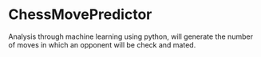 # ChessMovePredictor
Analysis through machine learning using python, will generate the number of moves in which an opponent will be check and mated.
